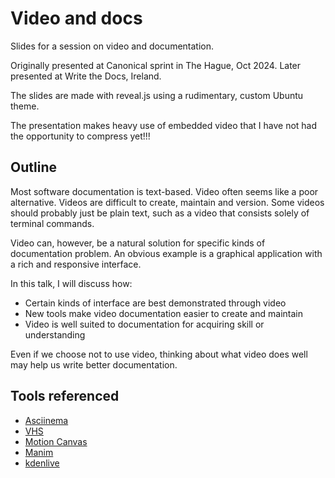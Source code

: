 # Video and docs

Slides for a session on video and documentation.

Originally presented at Canonical sprint in The Hague, Oct 2024.
Later presented at Write the Docs, Ireland.

The slides are made with reveal.js using a rudimentary, custom Ubuntu theme.

The presentation makes heavy use of embedded video that I have not had the opportunity to compress yet!!!

## Outline

Most software documentation is text-based.
Video often seems like a poor alternative.
Videos are difficult to create, maintain and version.
Some videos should probably just be plain text, such as
a video that consists solely of terminal commands.

Video can, however, be a natural solution for specific kinds of documentation problem.
An obvious example is a graphical application with a rich and responsive interface.

In this talk, I will discuss how:

* Certain kinds of interface are best demonstrated through video
* New tools make video documentation easier to create and maintain
* Video is well suited to documentation for acquiring skill or understanding

Even if we choose not to use video, thinking about what video does well may
help us write better documentation.

## Tools referenced

- [Asciinema](https://asciinema.org/)
- [VHS](https://github.com/charmbracelet/vhs)
- [Motion Canvas](https://motioncanvas.io/)
- [Manim](https://www.manim.community/)
- [kdenlive](https://kdenlive.org/en/)
